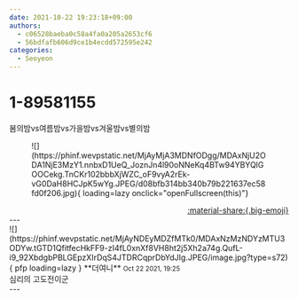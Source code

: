 ```yaml
---
date: 2021-10-22 19:23:18+09:00
authors:
  - c06528baeba0c58a4fa0a205a2653cf6
  - 56bdfafb606d9ce1b4ecdd572595e242
categories:
  - Seoyeon
---
```


# 1-89581155

<div class="post-container" markdown="1">
<div class="content-container md-sidebar__scrollwrap" markdown="1">

봄의밤vs여름밤vs가을밤vs겨울밤vs별의밤
<figure markdown="1">
![](https://phinf.wevpstatic.net/MjAyMjA3MDNfODgg/MDAxNjU2ODA1NjE3MzY1.nnbxD1UeQ_JoznJn4l90oNNeKq4BTw94YBYQlGOOCekg.TnCKr102bbbXjWZC_oF9vyA2rEk-vG0DaH8HCJpK5wYg.JPEG/d08bfb314bb340b79b221637ec58fd0f206.jpg){ loading=lazy onclick="openFullscreen(this)"}
</figure>


</div>
</div>

<div style="text-align: right;" markdown="1">
<a href="https://weverse.io/fromis9/fanpost/1-89581155" style="text-align: right;">:material-share:{.big-emoji}</a>
</div>
---

<div class="comments-container md-sidebar__scrollwrap" markdown="1">
<div class="comment" markdown="1">
<div class='id-container' markdown="1">
![](https://phinf.wevpstatic.net/MjAyNDEyMDZfMTk0/MDAxNzMzNDYzMTU3ODYw.tGTD1QfitfecHkFF9-zI4fL0xnXf8VH8ht2j5Xh2a74g.QufL-i9_92XbdgbPBLGEpzXIrDqS4JTDRCqprDbYdJIg.JPEG/image.jpg?type=s72){ pfp loading=lazy }
**<span class="artist">더여니</span>** <small>Oct 22 2021, 19:25</small><br>
</div>
<div class='comment-body' markdown="1">
심리의 고도전이군
</div>
</div>
</div>
---
